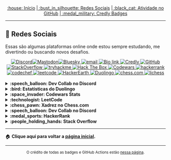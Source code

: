 <div align="center">
<a href="README.md"> :house: Início</a>
<a href="social-media.md"> | :bust_in_silhouette: Redes Sociais</a>
<a href="github-activity.md"> | :black_cat: Atividade no GitHub</a>
<a href="credly-badges.md"> | :medal_military: Credly Badges</a>
</div>

---

## :space_invader: Redes Sociais 

Essas são algumas plataformas online onde estou sempre estudando, me divertindo ou buscando novos desafios.

<div align="center">
  <!-- Discord  -->
  <a href="https://discordapp.com/users/728043170226503721">
    <img alt="Discord" src="https://img.shields.io/badge/Discord-%235865F2.svg?style=flat&logo=discord&logoColor=white"/>
  </a>
  <!-- Mastodon -->​
  <a href="https://mastodon.social/@mayannaoliveira">
    <img alt="Mastodon" src="https://img.shields.io/badge/Mastodon-6364FF.svg?style=flat&logo=Mastodon&logoColor=white"/>
  </a>
  <!-- Bluesky -->
  ​
  <a href="https://bsky.app/profile/mayannaoliveira.bsky.social">
    <img alt="Bluesky" src="https://img.shields.io/badge/Bluesky-0285FF.svg?style=flat&logo=Bluesky&logoColor=white"/>
  </a>
  <!-- Email -->
  <a href="mailto:mayannait@gmail.com">
    <img alt="email" src="https://img.shields.io/badge/Gmail-EA4335.svg?style=flat&logo=Gmail&logoColor=white"/>
  </a>
  <!-- Bio link-->
  <a href="https://bio.link/mayanna">
    <img alt="Bio link" src="https://img.shields.io/badge/Bio%20Link-000000.svg?style=flat&logo=Bio-Link&logoColor=white"/>
  </a>
  <!-- Credly -->
  <a href="https://www.credly.com/users/mayannaoliveira/">
    <img alt="Credly" src="https://img.shields.io/badge/Credly-FF6B00.svg?style=flat&logo=Credly&logoColor=white"/>
  </a>
  <!-- GitHub -->
  <a href="https://github.com/mayannaoliveira">
    <img alt="GitHub" src="https://img.shields.io/badge/GitHub-181717.svg?style=flat&logo=GitHub&logoColor=white"/>
  </a>
  <!-- Stackoverflow -->
  <a href="https://stackoverflow.com/users/16884312/mayanna">
    <img alt="StackOverflow" src="https://img.shields.io/badge/Stack%20Overflow-F58025.svg?style=flat&logo=Stack-Overflow&logoColor=white"/>
  </a>
  <!-- TryHackMe -->
  <a href="https://tryhackme.com/p/mayannait">
    <img src="https://img.shields.io/badge/TryHackMe-212C42?style=flat&logo=tryhackme&logoColor=white&link=https://tryhackme.com/p/mayannait" alt="tryhackme"/>
  </a>
  <!-- Hackthebox -->
  <a href="https://academy.hackthebox.com/">
    <img src="https://img.shields.io/badge/Hack%20The%20Box-9FEF00?style=flat&logo=HackTheBox&logoColor=white&link=https://academy.hackthebox.com/" alt="Hack The Box"/>
  </a>
  <!-- Codewars -->
  <a href="https://www.codewars.com/users/mayannaoliveira">
    <img src="https://img.shields.io/badge/Codewars-B1361E?style=flat&logo=codewars&logoColor=white&link=https://www.codewars.com/users/mayannaoliveira" alt="Codewars"/>
  </a>
  <!-- Hackerrank -->
  <a href="https://www.hackerrank.com/profile/mayannait">
    <img alt="hackerrank" src="https://img.shields.io/badge/-Hackerrank-00EA64?style=flat&logo=HackerRank&logoColor=white"/>
  </a>
  <!-- CodeChef -->
  <a href="https://www.codechef.com/users/tower_boat_88">
    <img alt="codechef" src="https://img.shields.io/badge/CodeChef-5B4638.svg?style=flat&logo=CodeChef&logoColor=white"/>
  </a>
  <!-- Leetcode -->
  <a href="https://leetcode.com/u/mayannait/">
    <img alt="leetcode" src="https://img.shields.io/badge/LeetCode-FFA116.svg?style=flat&logo=LeetCode&logoColor=white"/>
  </a>
  <!-- HackerEarth -->
  <a href="https://www.hackerearth.com/@mayannait/">
    <img alt="HackerEarth" src="https://img.shields.io/badge/HackerEarth-2C3454.svg?style=flat&logo=HackerEarth&logoColor=white" />
  </a>
  <!-- Duolingo -->
  <a href="https://www.duolingo.com/profile/mayannait">
    <img alt="Duolingo" src="https://img.shields.io/badge/Duolingo-58CC02.svg?style=flat&logo=Duolingo&logoColor=white"/>
  </a>
  <!-- Chess.com -->
  <a href="https://www.chess.com/member/mayannait">
    <img alt="chess.com" src="https://img.shields.io/badge/Chess.com-81B64C.svg?style=flat&logo=chessdotcom&logoColor=white"/>
  </a>
  <!-- Lichess -->
  <a href="https://lichess.org/@/mayannait">
    <img alt="lichess" src="https://img.shields.io/badge/Lichess-000000.svg?style=flat&logo=Lichess&logoColor=white"/>
  </a>
</div>

</br>

<!-- Mayanna's SOCIAL MEDIA -->
<details close>
  <summary> <b> :speech_balloon: Dev Collab no Discord </b> </summary>
  <div align="center">
    <!-- Discord https://github.com/Ezzud/github-readme-discord-card -->
    <a href="https://discordapp.com/users/728043170226503721" target="_blank">
    <img src="https://discord-readme-card.ezzud.fr/?userid=728043170226503721" alt="Discord" width="318px" />
    </a>
    </br>
    <!-- https://shields.io/badges -->
    <!-- Mastodon -->
    <a href="https://mastodon.social/@mayannaoliveira" target="_blank">
    <img alt="Mastodon Follow" src="https://img.shields.io/mastodon/follow/114478339677653806?domain=mastodon.social&style=social"> 
    </a>
    <!-- Discord Dev Collab -->
    <a href="https://discord.gg/yN9JJSnv" target="_blank">
    <img src="https://img.shields.io/discord/1374165390036308101?style=social&logo=discord&label=Dev%20Collab&labelColor=white&color=5865F2" alt="dev-collab"/>
    </a>
    <!-- X/Twitter -->
    <a href="https://x.com/mayannaoliveira" target="_blank">
    <img alt="X (formerly Twitter) Follow" src="https://img.shields.io/twitter/follow/mayannaoliveira">
    </a>
    <!-- Reddit -->
    <a href="https://www.reddit.com/user/player8800/" target="_blank">
    <img alt="Reddit User Karma" src="https://img.shields.io/reddit/user-karma/combined/player8800">
    </a>
  </div>
</details>

<!-- DUOLINGO  -->
<details close>
  <summary> <b> :bird: Estatísticas do Duolingo</b> </summary>
  <div align="center">
    <a href="https://www.duolingo.com/profile/mayannait">
      <!-- https://github.com/ashleytdavis/github-duolingo-widget -->
      <img alt="duolingo" src="https://github-duolingo-widget.onrender.com/api/duolingo-badge?username=mayannait&darkMode=true" width="190" />
      <!-- https://github.com/KevzPeter/Duolingo-Stats-Card -->
      <img alt="duolingo" src="https://duolingo-stats-card.vercel.app/api?username=mayannait&theme=onedark" width="250" />
    </a>
  </div>
</details>

<!-- CODEWARS -->
<details close>
  <summary> <b> :space_invader: Codewars Stats</b> </summary>
  <div align="center">
    <a href="https://www.codewars.com/users/mayannaoliveira">
      <!-- https://github.com/DiniFarb/codewars_readme_stats -->
      <img alt="codewars" src="https://github.r2v.ch/codewars?user=mayannaoliveira&name=true&top_languages=true&stroke=white&theme=default" width="420"/>
      <!-- https://www.codewars.com -->
      <img alt="codewars" src="https://www.codewars.com/users/mayannaoliveira/badges/large" />
    </a>
  </div>
</details>

<!-- LEETCODE -->
<details close>
  <summary> <b> :technologist: LeetCode </b> </summary>
  <div align="center">
    <!-- LEETCODE https://github.com/JacobLinCool/LeetCode-Stats-Card --->
    <img src="https://leetcard.jacoblin.cool/mayannait?ext=activity" alt="LeetCode"/>
  </div>
</details>

<!-- CHESS.COM -->
<details close>
  <summary> <b> :chess_pawn: Xadrez no Chess.com </b> </summary>
  <!-- CHESS.COM https://github.com/Prathamesh-B/chesscom-stats-svg -->
  <div align="center">
    <img src="https://chesscom-stats-svg.vercel.app/stats?username=mayannait&theme=dark&borderRadius=3" alt="chesscom" width="320"/>
  </div>
</details>

<!-- DISCORD -->
<details close>
  <summary> <b> :speech_balloon: Dev Collab no Discord </b> </summary>
  <div align="center">
    <!-- Discord Dev Collab https://github.com/dgibbs64/discord-banners -->
    <a href="https://discord.gg/yN9JJSnv" target="_blank">
    <img src="https://discord.com/api/guilds/1374165390036308101/widget.png?style=banner2" alt="Discord" />
    </a>
    </br>
    <sup> Servidor para quem curte tecnologia!</sup>
    </br>
    <img src="https://img.shields.io/discord/1374165390036308101?style=social&logo=discord&label=Dev%20Collab&labelColor=white&color=5865F2" alt="dev-collab" />
  </div>
</details>

<!-- HACKERANK-->
<!-- https://github.com/samba9274/hackerrank-readme-stats -->
<details close>
  <summary> <b> :medal_sports: HackerRank </b> </summary>
  <div align="center">
  <a href="https://stackoverflow.com">
    <img alt="hackerrank" src="https://hackerrank-stats.vercel.app/api?username=mayannait"/>
  </a>
  </div>
</details>

<!-- STACKOVERFLOW-->
<details close>
  <summary> <b> :people_holding_hands: Stack Overflow </b> </summary>
  <div align="center">
    <img alt="StackOverflow" src="https://github-readme-stackoverflow.vercel.app/?userID=16884312&theme=dark"/>
    </br>
    <sup> :wrench: Envie suas dúvidas de programação no <a href="https://stackoverflow.com">Stack Overflow</a> e me marque.</sup>
  </div>
</details>

---

:house: <b> Clique aqui para voltar a [página inicial](README.md). </b>

---

<div align="center">
<sup>O crédito de todas as badges e GitHub Actions estão <a href="badges-actions.md">nessa página</a>.</sup>
</div>
